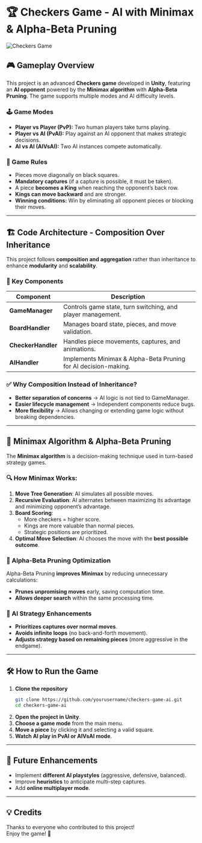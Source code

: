 # 🏆 Checkers Game - AI with Minimax & Alpha-Beta Pruning

![Checkers Game](https://upload.wikimedia.org/wikipedia/commons/4/42/Draughts.svg)

## 🎮 Gameplay Overview
This project is an advanced **Checkers game** developed in **Unity**, featuring an **AI opponent** powered by the **Minimax algorithm** with **Alpha-Beta Pruning**. The game supports multiple modes and AI difficulty levels.

### 🕹️ Game Modes
- **Player vs Player (PvP):** Two human players take turns playing.
- **Player vs AI (PvAI):** Play against an AI opponent that makes strategic decisions.
- **AI vs AI (AIVsAI):** Two AI instances compete automatically.

### 📜 Game Rules
- Pieces move diagonally on black squares.
- **Mandatory captures** (if a capture is possible, it must be taken).
- A piece **becomes a King** when reaching the opponent’s back row.
- **Kings can move backward** and are stronger.
- **Winning conditions:** Win by eliminating all opponent pieces or blocking their moves.

---

## 🏗️ Code Architecture - Composition Over Inheritance

This project follows **composition and aggregation** rather than inheritance to enhance **modularity** and **scalability**.

### 📌 Key Components
| Component       | Description |
|----------------|-------------|
| **GameManager**  | Controls game state, turn switching, and player management. |
| **BoardHandler** | Manages board state, pieces, and move validation. |
| **CheckerHandler** | Handles piece movements, captures, and animations. |
| **AIHandler** | Implements Minimax & Alpha-Beta Pruning for AI decision-making. |

### ✅ Why Composition Instead of Inheritance?
- **Better separation of concerns** → AI logic is not tied to GameManager.
- **Easier lifecycle management** → Independent components reduce bugs.
- **More flexibility** → Allows changing or extending game logic without breaking dependencies.

---

## 🤖 Minimax Algorithm & Alpha-Beta Pruning

The **Minimax algorithm** is a decision-making technique used in turn-based strategy games.

### 🔍 How Minimax Works:
1. **Move Tree Generation**: AI simulates all possible moves.
2. **Recursive Evaluation**: AI alternates between maximizing its advantage and minimizing opponent’s advantage.
3. **Board Scoring**:
   - More checkers = higher score.
   - Kings are more valuable than normal pieces.
   - Strategic positions are prioritized.
4. **Optimal Move Selection**: AI chooses the move with the **best possible outcome**.

### 🚀 Alpha-Beta Pruning Optimization
Alpha-Beta Pruning **improves Minimax** by reducing unnecessary calculations:
- **Prunes unpromising moves** early, saving computation time.
- **Allows deeper search** within the same processing time.

### 🧠 AI Strategy Enhancements
- **Prioritizes captures over normal moves**.
- **Avoids infinite loops** (no back-and-forth movement).
- **Adjusts strategy based on remaining pieces** (more aggressive in the endgame).

---

## 🛠️ How to Run the Game
1. **Clone the repository**  
   ```bash
   git clone https://github.com/yourusername/checkers-game-ai.git
   cd checkers-game-ai
   ```
2. **Open the project in Unity**.
3. **Choose a game mode** from the main menu.
4. **Move a piece** by clicking it and selecting a valid square.
5. **Watch AI play in PvAI or AIVsAI mode**.

---

## 🚀 Future Enhancements
- Implement **different AI playstyles** (aggressive, defensive, balanced).
- Improve **heuristics** to anticipate multi-step captures.
- Add **online multiplayer mode**.

---

## 💡 Credits
Thanks to everyone who contributed to this project!  
Enjoy the game! 🎉  
